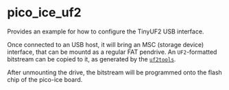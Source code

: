 # pico_ice_uf2

Provides an example for how to configure the TinyUF2 USB interface.

Once connected to an USB host, it will bring an MSC (storage device) interface, that can be mountd as a regular FAT pendrive.
An `UF2`-formatted bitstream can be copied to it, as generated by the [`uf2tools`](../../../tools/).

After unmounting the drive, the bitstream will be programmed onto the flash chip of the pico-ice board.
